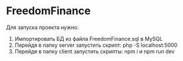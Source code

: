 # FreedomFinance

Для запуска проекта нужно:

1. Импортировать БД из файла FreedomFinance.sql в MySQL
2. Перейдя в папку server запустить скрипт: php -S localhost:5000
3. Перейдя в папку client запустить скрипты: npm i и npm run dev